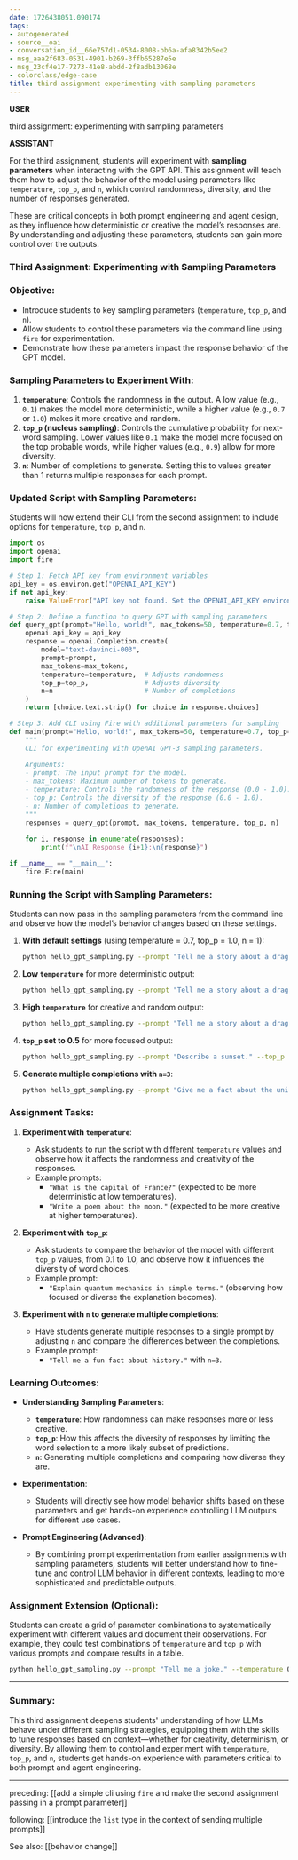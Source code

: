 ```yaml
---
date: 1726438051.090174
tags:
- autogenerated
- source__oai
- conversation_id__66e757d1-0534-8008-bb6a-afa8342b5ee2
- msg_aaa2f683-0531-4901-b269-3ffb65287e5e
- msg_23cf4e17-7273-41e8-abdd-2f8adb13068e
- colorclass/edge-case
title: third assignment experimenting with sampling parameters
---
```


**USER**

third assignment: experimenting with sampling parameters


**ASSISTANT**

For the third assignment, students will experiment with **sampling parameters** when interacting with the GPT API. This assignment will teach them how to adjust the behavior of the model using parameters like `temperature`, `top_p`, and `n`, which control randomness, diversity, and the number of responses generated.

These are critical concepts in both prompt engineering and agent design, as they influence how deterministic or creative the model’s responses are. By understanding and adjusting these parameters, students can gain more control over the outputs.

### **Third Assignment: Experimenting with Sampling Parameters**

### **Objective**:
- Introduce students to key sampling parameters (`temperature`, `top_p`, and `n`).
- Allow students to control these parameters via the command line using `fire` for experimentation.
- Demonstrate how these parameters impact the response behavior of the GPT model.

### **Sampling Parameters to Experiment With**:
1. **`temperature`**: Controls the randomness in the output. A low value (e.g., `0.1`) makes the model more deterministic, while a higher value (e.g., `0.7` or `1.0`) makes it more creative and random.
2. **`top_p` (nucleus sampling)**: Controls the cumulative probability for next-word sampling. Lower values like `0.1` make the model more focused on the top probable words, while higher values (e.g., `0.9`) allow for more diversity.
3. **`n`**: Number of completions to generate. Setting this to values greater than 1 returns multiple responses for each prompt.

### **Updated Script with Sampling Parameters**:

Students will now extend their CLI from the second assignment to include options for `temperature`, `top_p`, and `n`.

```python
import os
import openai
import fire

# Step 1: Fetch API key from environment variables
api_key = os.environ.get("OPENAI_API_KEY")
if not api_key:
    raise ValueError("API key not found. Set the OPENAI_API_KEY environment variable.")

# Step 2: Define a function to query GPT with sampling parameters
def query_gpt(prompt="Hello, world!", max_tokens=50, temperature=0.7, top_p=1.0, n=1):
    openai.api_key = api_key
    response = openai.Completion.create(
        model="text-davinci-003",
        prompt=prompt,
        max_tokens=max_tokens,
        temperature=temperature,  # Adjusts randomness
        top_p=top_p,              # Adjusts diversity
        n=n                       # Number of completions
    )
    return [choice.text.strip() for choice in response.choices]

# Step 3: Add CLI using Fire with additional parameters for sampling
def main(prompt="Hello, world!", max_tokens=50, temperature=0.7, top_p=1.0, n=1):
    """
    CLI for experimenting with OpenAI GPT-3 sampling parameters.
    
    Arguments:
    - prompt: The input prompt for the model.
    - max_tokens: Maximum number of tokens to generate.
    - temperature: Controls the randomness of the response (0.0 - 1.0).
    - top_p: Controls the diversity of the response (0.0 - 1.0).
    - n: Number of completions to generate.
    """
    responses = query_gpt(prompt, max_tokens, temperature, top_p, n)
    
    for i, response in enumerate(responses):
        print(f"\nAI Response {i+1}:\n{response}")

if __name__ == "__main__":
    fire.Fire(main)
```

### **Running the Script with Sampling Parameters**:

Students can now pass in the sampling parameters from the command line and observe how the model’s behavior changes based on these settings.

1. **With default settings** (using temperature = 0.7, top_p = 1.0, n = 1):
   ```bash
   python hello_gpt_sampling.py --prompt "Tell me a story about a dragon."
   ```

2. **Low `temperature`** for more deterministic output:
   ```bash
   python hello_gpt_sampling.py --prompt "Tell me a story about a dragon." --temperature 0.2
   ```

3. **High `temperature`** for creative and random output:
   ```bash
   python hello_gpt_sampling.py --prompt "Tell me a story about a dragon." --temperature 0.9
   ```

4. **`top_p` set to 0.5** for more focused output:
   ```bash
   python hello_gpt_sampling.py --prompt "Describe a sunset." --top_p 0.5
   ```

5. **Generate multiple completions with `n=3`**:
   ```bash
   python hello_gpt_sampling.py --prompt "Give me a fact about the universe." --n 3
   ```

### **Assignment Tasks**:
1. **Experiment with `temperature`**:
   - Ask students to run the script with different `temperature` values and observe how it affects the randomness and creativity of the responses.
   - Example prompts:
     - `"What is the capital of France?"` (expected to be more deterministic at low temperatures).
     - `"Write a poem about the moon."` (expected to be more creative at higher temperatures).

2. **Experiment with `top_p`**:
   - Ask students to compare the behavior of the model with different `top_p` values, from 0.1 to 1.0, and observe how it influences the diversity of word choices.
   - Example prompt:
     - `"Explain quantum mechanics in simple terms."` (observing how focused or diverse the explanation becomes).

3. **Experiment with `n` to generate multiple completions**:
   - Have students generate multiple responses to a single prompt by adjusting `n` and compare the differences between the completions.
   - Example prompt:
     - `"Tell me a fun fact about history."` with `n=3`.

### **Learning Outcomes**:
- **Understanding Sampling Parameters**:
  - **`temperature`**: How randomness can make responses more or less creative.
  - **`top_p`**: How this affects the diversity of responses by limiting the word selection to a more likely subset of predictions.
  - **`n`**: Generating multiple completions and comparing how diverse they are.
  
- **Experimentation**:
  - Students will directly see how model behavior shifts based on these parameters and get hands-on experience controlling LLM outputs for different use cases.
  
- **Prompt Engineering (Advanced)**:
  - By combining prompt experimentation from earlier assignments with sampling parameters, students will better understand how to fine-tune and control LLM behavior in different contexts, leading to more sophisticated and predictable outputs.

### **Assignment Extension (Optional)**:
Students can create a grid of parameter combinations to systematically experiment with different values and document their observations. For example, they could test combinations of `temperature` and `top_p` with various prompts and compare results in a table.

```bash
python hello_gpt_sampling.py --prompt "Tell me a joke." --temperature 0.3 --top_p 0.5 --n 3
```

---

### **Summary**:

This third assignment deepens students' understanding of how LLMs behave under different sampling strategies, equipping them with the skills to tune responses based on context—whether for creativity, determinism, or diversity. By allowing them to control and experiment with `temperature`, `top_p`, and `n`, students get hands-on experience with parameters critical to both prompt and agent engineering.


---

preceding: [[add a simple cli using `fire` and make the second assignment passing in a prompt parameter]]  


following: [[introduce the `list` type in the context of sending multiple prompts]]

See also: [[behavior change]]